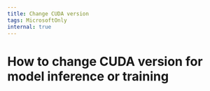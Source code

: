 ```yaml
---
title: Change CUDA version
tags: MicrosoftOnly
internal: true
---
```


# How to change CUDA version for model inference or training
